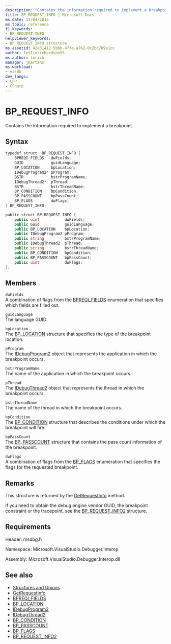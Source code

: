 ```yaml
---
description: "Contains the information required to implement a breakpoint."
title: BP_REQUEST_INFO | Microsoft Docs
ms.date: 11/04/2016
ms.topic: reference
f1_keywords:
- BP_REQUEST_INFO
helpviewer_keywords:
- BP_REQUEST_INFO structure
ms.assetid: 42a31412-5b6b-47fe-a762-0c2bc769e1cc
author: leslierichardson95
ms.author: lerich
manager: jmartens
ms.workload:
- vssdk
dev_langs:
- CPP
- CSharp
---
```

# BP_REQUEST_INFO
Contains the information required to implement a breakpoint.

## Syntax

```cpp
typedef struct _BP_REQUEST_INFO {
    BPREQI_FIELDS   dwFields;
    GUID            guidLanguage;
    BP_LOCATION     bpLocation;
    IDebugProgram2* pProgram;
    BSTR            bstrProgramName;
    IDebugThread2*  pThread;
    BSTR            bstrThreadName;
    BP_CONDITION    bpCondition;
    BP_PASSCOUNT    bpPassCount;
    BP_FLAGS        dwFlags;
} BP_REQUEST_INFO;
```

```csharp
public struct BP_REQUEST_INFO {
    public uint           dwFields;
    public Guid           guidLanguage;
    public BP_LOCATION    bpLocation;
    public IDebugProgram2 pProgram;
    public string         bstrProgramName;
    public IDebugThread2  pThread;
    public string         bstrThreadName;
    public BP_CONDITION   bpCondition;
    public BP_PASSCOUNT   bpPassCount;
    public uint           dwFlags;
};
```

## Members
`dwFields`\
A combination of flags from the [BPREQI_FIELDS](../../../extensibility/debugger/reference/bpreqi-fields.md) enumeration that specifies which fields are filled out.

`guidLanguage`\
The language GUID.

`bpLocation`\
The [BP_LOCATION](../../../extensibility/debugger/reference/bp-location.md) structure that specifies the type of the breakpoint location.

`pProgram`\
The [IDebugProgram2](../../../extensibility/debugger/reference/idebugprogram2.md) object that represents the application in which the breakpoint occurs.

`bstrProgramName`\
The name of the application in which the breakpoint occurs.

`pThread`\
The [IDebugThread2](../../../extensibility/debugger/reference/idebugthread2.md) object that represents the thread in which the breakpoint occurs.

`bstrThreadName`\
The name of the thread in which the breakpoint occurs.

`bpCondition`\
The [BP_CONDITION](../../../extensibility/debugger/reference/bp-condition.md) structure that describes the conditions under which the breakpoint will fire.

`bpPassCount`\
The [BP_PASSCOUNT](../../../extensibility/debugger/reference/bp-passcount.md) structure that contains the pass count information of the breakpoint.

`dwFlags`\
A combination of flags from the [BP_FLAGS](../../../extensibility/debugger/reference/bp-flags.md) enumeration that specifies the flags for the requested breakpoint.

## Remarks
This structure is returned by the [GetRequestInfo](../../../extensibility/debugger/reference/idebugbreakpointrequest2-getrequestinfo.md) method.

If you need to obtain the debug engine vendor GUID, the breakpoint constraint or the tracepoint, see the [BP_REQUEST_INFO2](../../../extensibility/debugger/reference/bp-request-info2.md) structure.

## Requirements
Header: msdbg.h

Namespace: Microsoft.VisualStudio.Debugger.Interop

Assembly: Microsoft.VisualStudio.Debugger.Interop.dll

## See also
- [Structures and Unions](../../../extensibility/debugger/reference/structures-and-unions.md)
- [GetRequestInfo](../../../extensibility/debugger/reference/idebugbreakpointrequest2-getrequestinfo.md)
- [BPREQI_FIELDS](../../../extensibility/debugger/reference/bpreqi-fields.md)
- [BP_LOCATION](../../../extensibility/debugger/reference/bp-location.md)
- [IDebugProgram2](../../../extensibility/debugger/reference/idebugprogram2.md)
- [IDebugThread2](../../../extensibility/debugger/reference/idebugthread2.md)
- [BP_CONDITION](../../../extensibility/debugger/reference/bp-condition.md)
- [BP_PASSCOUNT](../../../extensibility/debugger/reference/bp-passcount.md)
- [BP_FLAGS](../../../extensibility/debugger/reference/bp-flags.md)
- [BP_REQUEST_INFO2](../../../extensibility/debugger/reference/bp-request-info2.md)
